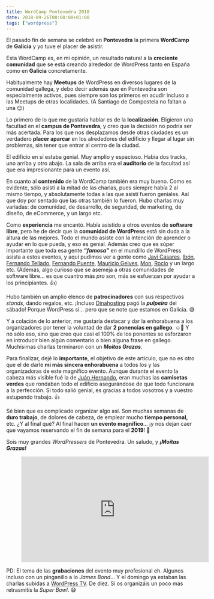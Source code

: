 ```yaml
---
title: WordCamp Pontevedra 2018
date: 2018-09-26T00:00:00+01:00
tags: ["wordpress"]
---
```


El pasado fin de semana se celebró en **Pontevedra** la primera **WordCamp** de **Galicia** y yo tuve el placer de asistir.

Esta WordCamp es, en mi opinión, un resultado natural a la **creciente comunidad** que se está creando alrededor de WordPress tanto en España como en **Galicia** concretamente.

Habitualmente hay **Meetups** de WordPress en diversos lugares de la comunidad gallega, y debo decir además que en Pontevedra son especialmente activos, pues siempre son los primeros en acudir incluso a las Meetups de otras localidades. (A Santiago de Compostela no faltan a una 😉)

Lo primero de lo que me gustaría hablar es de la **localización**. Eligieron una facultad en el **campus de Pontevedra**, y creo que la decisión no podría ser más acertada. Para los que nos desplazamos desde otras ciudades es un verdadero **placer aparcar** en los alrededores del edificio y llegar al lugar sin problemas, sin tener que entrar al centro de la ciudad.

El edificio en sí estaba genial. Muy amplio y espacioso. Había dos tracks, uno arriba y otro abajo. La sala de arriba era el **auditorio** de la facultad así que era impresionante para un evento así.

En cuanto al **contenido** de la WordCamp también era muy bueno. Como es evidente, sólo asistí a la mitad de las charlas, pues siempre había 2 al mismo tiempo, y absolutamente todas a las que asistí fueron geniales. Así que doy por sentado que las otras también lo fueron. Hubo charlas muy variadas: de comunidad, de desarrollo, de seguridad, de marketing, de diseño, de eCommerce, y un largo etc.

Como **experiencia** me encantó. Había asistido a otros eventos de **software libre**, pero he de decir que la **comunidad de WordPress** está sin duda a la altura de las mejores. Todo el mundo asiste con la intención de aprender o ayudar en lo que pueda, y eso es genial. Además creo que es súper importante que toda esa gente **_“famosa”_** en el mundillo de WordPress asista a estos eventos, y aquí pudimos ver a gente como [Javi Casares](https://twitter.com/JavierCasares), [Ibón](https://twitter.com/ibonazkoitia), [Fernando Tellado](https://twitter.com/fernandot), [Fernando Puente](https://twitter.com/fpuenteonline), [Mauricio Gelves](https://twitter.com/maugelves), [Mon](https://twitter.com/monchomad), [Rocío](https://twitter.com/rociovaldi) y un largo etc. (Además, algo curioso que se asemeja a otras comunidades de software libre… es que cuantro más _pro_ son, más se esfuerzan por ayudar a los principiantes. 👍)

Hubo también un amplio elenco de **patrocinadores** con sus respectivos _stands_, dando regalos, etc. ¡Incluso [Dinahosting](https://dinahosting.com) pagó la **_pulpeira_** del sábado! Porque WordPress sí… pero que se note que estamos en Galicia. 😅

Y a colación de lo anterior, me gustaría destacar y dar la enhorabuena a los organizadores por tener la voluntad de dar **2 ponencias en gallego**. ☺️👏 Y no sólo eso, sino que creo que casi el 100% de los ponentes se esforzaron en introducir bien algún comentario o bien alguna frase en gallego. Muchísimas charlas terminaron con un **_Moitas Grazas_**.

Para finalizar, dejé lo **importante**, el objetivo de este artículo, que no es otro que el de darle **mi más sincera enhorabuena** a todos los y las organizadoras de este magnífico evento. Aunque durante el evento la cabeza más visible fué la de [Juán Hernando](https://twitter.com/ciudadanoB), eran muchas las **camisetas verdes** que rondaban todo el edificio asegurándose de que todo funcionara a la perfección. Si todo salió genial, es gracias a todos vosotros y a vuestro estupendo trabajo. 👍

Sé bien que es complicado organizar algo así. Son muchas semanas de **duro trabajo**, de dolores de cabeza, de emplear mucho **tiempo personal,** etc. ¿Y al final qué? Al final hacen **un evento magnífico**… ¡y nos dejan caer que vayamos reservando el fin de semana para el **2019**! 👏

Sois muy grandes _WordPressers_ de Pontevedra. Un saludo, y **_¡Moitas Grazas!_**

<figure class="wp-block-embed-youtube aligncenter wp-block-embed is-type-video is-provider-youtube wp-has-aspect-ratio wp-embed-aspect-16-9">

<div class="wp-block-embed__wrapper"><iframe width="500" height="281" src="https://www.youtube.com/embed/Wc6hMTasjtU?feature=oembed" frameborder="0" allow="autoplay; encrypted-media" allowfullscreen=""></iframe></div>

</figure>

PD: El tema de las **grabaciones** del evento muy profesional eh. Algunos incluso con un pinganillo a lo _James Bond_… Y el domingo ya estaban las charlas subidas a [WordPress TV](https://wordpress.tv/event/wordcamp-pontevedra-2018/). De diez. Si os organizáis un poco más retrasmitís la _Super Bowl_. 😅
